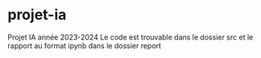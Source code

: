 # projet-ia
Projet IA année 2023-2024
Le code est trouvable dans le dossier src et le rapport au format ipynb dans le dossier report
